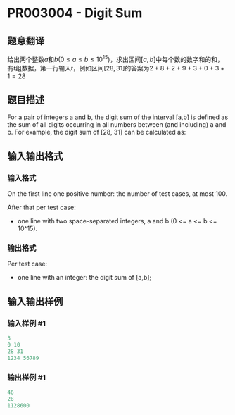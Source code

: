 # PR003004 - Digit Sum

## 题意翻译

给出两个整数$a$和$b$($0\le a \le b \le 10^{15}$)，求出区间$[a,b]$中每个数的数字和的和，有$t$组数据，第一行输入$t$，例如区间$[28,31]$的答案为$2+8+2+9+3+0+3+1=28$

## 题目描述

For a pair of integers a and b, the digit sum of the interval \[a,b\] is defined as the sum of all digits occurring in all numbers between (and including) a and b. For example, the digit sum of \[28, 31\] can be calculated as:

## 输入输出格式

### 输入格式

On the first line one positive number: the number of test cases, at most 100.

After that per test case:

- one line with two space-separated integers, a and b (0 <= a <= b <= 10^15).

### 输出格式

Per test case:

- one line with an integer: the digit sum of \[a,b\];

## 输入输出样例

### 输入样例 #1

```cpp
3
0 10
28 31
1234 56789
```


### 输出样例 #1

```cpp
46
28
1128600
```


